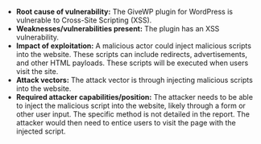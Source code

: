 - **Root cause of vulnerability:** The GiveWP plugin for WordPress is vulnerable to Cross-Site Scripting (XSS).
- **Weaknesses/vulnerabilities present:** The plugin has an XSS vulnerability.
- **Impact of exploitation:** A malicious actor could inject malicious scripts into the website. These scripts can include redirects, advertisements, and other HTML payloads. These scripts will be executed when users visit the site.
- **Attack vectors:** The attack vector is through injecting malicious scripts into the website.
- **Required attacker capabilities/position:** The attacker needs to be able to inject the malicious script into the website, likely through a form or other user input. The specific method is not detailed in the report. The attacker would then need to entice users to visit the page with the injected script.